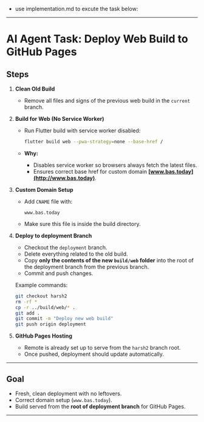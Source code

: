 - use implementation.md to excute the task below: 

---

# **AI Agent Task: Deploy Web Build to GitHub Pages**

## Steps

1. **Clean Old Build**

   * Remove all files and signs of the previous web build in the `current` branch.

2. **Build for Web (No Service Worker)**

   * Run Flutter build with service worker disabled:

     ```bash
     flutter build web --pwa-strategy=none --base-href /
     ```
   * **Why:**

     * Disables service worker so browsers always fetch the latest files.
     * Ensures correct base href for custom domain **[www.bas.today](http://www.bas.today)**.

3. **Custom Domain Setup**

   * Add `CNAME` file with:

     ```
     www.bas.today
     ```
   * Make sure this file is inside the build directory.

4. **Deploy to deployment Branch**

   * Checkout the `deployment` branch.
   * Delete everything related to the old build. 
   * Copy **only the contents of the new `build/web` folder** into the root of the deployment  branch from the previous branch.
   * Commit and push changes.

   Example commands:

   ```bash
   git checkout harsh2
   rm -rf *
   cp -r ../build/web/* .
   git add .
   git commit -m "Deploy new web build"
   git push origin deployment
   ```

5. **GitHub Pages Hosting**

   * Remote is already set up to serve from the `harsh2` branch root.
   * Once pushed, deployment should update automatically.

---

## Goal

* Fresh, clean deployment with no leftovers.
* Correct domain setup (`www.bas.today`).
* Build served from the **root of deployment branch** for GitHub Pages.

---